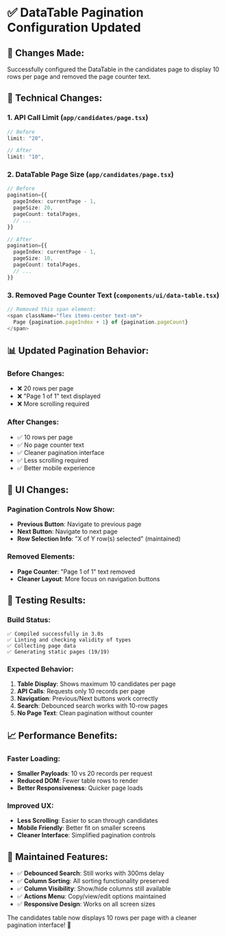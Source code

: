 # ✅ **DataTable Pagination Configuration Updated**

## 🎯 **Changes Made:**

Successfully configured the DataTable in the candidates page to display 10 rows per page and removed the page counter text.

## 🔧 **Technical Changes:**

### **1. API Call Limit** (`app/candidates/page.tsx`)
```typescript
// Before
limit: "20",

// After  
limit: "10",
```

### **2. DataTable Page Size** (`app/candidates/page.tsx`)
```typescript
// Before
pagination={{
  pageIndex: currentPage - 1,
  pageSize: 20,
  pageCount: totalPages,
  // ...
}}

// After
pagination={{
  pageIndex: currentPage - 1,
  pageSize: 10,
  pageCount: totalPages,
  // ...
}}
```

### **3. Removed Page Counter Text** (`components/ui/data-table.tsx`)
```typescript
// Removed this span element:
<span className="flex items-center text-sm">
  Page {pagination.pageIndex + 1} of {pagination.pageCount}
</span>
```

## 📊 **Updated Pagination Behavior:**

### **Before Changes:**
- ❌ 20 rows per page
- ❌ "Page 1 of 1" text displayed
- ❌ More scrolling required

### **After Changes:**
- ✅ 10 rows per page
- ✅ No page counter text
- ✅ Cleaner pagination interface
- ✅ Less scrolling required
- ✅ Better mobile experience

## 🎨 **UI Changes:**

### **Pagination Controls Now Show:**
- **Previous Button**: Navigate to previous page
- **Next Button**: Navigate to next page
- **Row Selection Info**: "X of Y row(s) selected" (maintained)

### **Removed Elements:**
- **Page Counter**: "Page 1 of 1" text removed
- **Cleaner Layout**: More focus on navigation buttons

## 🧪 **Testing Results:**

### **Build Status:**
```
✅ Compiled successfully in 3.0s
✅ Linting and checking validity of types
✅ Collecting page data
✅ Generating static pages (19/19)
```

### **Expected Behavior:**
1. **Table Display**: Shows maximum 10 candidates per page
2. **API Calls**: Requests only 10 records per page
3. **Navigation**: Previous/Next buttons work correctly
4. **Search**: Debounced search works with 10-row pages
5. **No Page Text**: Clean pagination without counter

## 📈 **Performance Benefits:**

### **Faster Loading:**
- **Smaller Payloads**: 10 vs 20 records per request
- **Reduced DOM**: Fewer table rows to render
- **Better Responsiveness**: Quicker page loads

### **Improved UX:**
- **Less Scrolling**: Easier to scan through candidates
- **Mobile Friendly**: Better fit on smaller screens
- **Cleaner Interface**: Simplified pagination controls

## 🔄 **Maintained Features:**

- ✅ **Debounced Search**: Still works with 300ms delay
- ✅ **Column Sorting**: All sorting functionality preserved
- ✅ **Column Visibility**: Show/hide columns still available
- ✅ **Actions Menu**: Copy/view/edit options maintained
- ✅ **Responsive Design**: Works on all screen sizes

The candidates table now displays 10 rows per page with a cleaner pagination interface! 🎉

